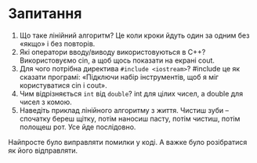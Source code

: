 # Запитання

1. Що таке лінійний алгоритм?
Це коли кроки йдуть один за одним без «якщо» і без повторів.
2. Які оператори вводу/виводу використовуються в C++?
Використовуємо cin, а щоб щось показати на екрані cout.  
3. Для чого потрібна директива `#include <iostream>`?
#include <iostream> це як сказати програмі: «Підключи набір інструментів, щоб я міг користуватися cin і cout».
4. Чим відрізняється `int` від `double`?
int для цілих чисел, а double для чисел з комою.
5. Наведіть приклад лінійного алгоритму з життя.
Чистиш зуби – спочатку береш щітку, потім наносиш пасту, потім чистиш, потім полощеш рот. Усе йде послідовно.


Найпросте було виправляти помилки у коді. А важке було розібратися як його відправляти.
